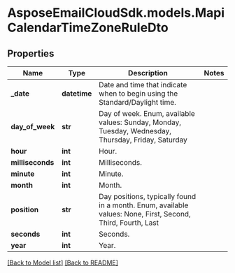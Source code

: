 # AsposeEmailCloudSdk.models.MapiCalendarTimeZoneRuleDto
## Properties
Name | Type | Description | Notes
------------ | ------------- | ------------- | -------------
**_date** | **datetime** | Date and time that indicate when to begin using the Standard/Daylight time.              | 
**day_of_week** | **str** | Day of week. Enum, available values: Sunday, Monday, Tuesday, Wednesday, Thursday, Friday, Saturday | 
**hour** | **int** | Hour.              | 
**milliseconds** | **int** | Milliseconds.              | 
**minute** | **int** | Minute.              | 
**month** | **int** | Month.              | 
**position** | **str** | Day positions, typically found in a month. Enum, available values: None, First, Second, Third, Fourth, Last | 
**seconds** | **int** | Seconds.              | 
**year** | **int** | Year.              | 



[[Back to Model list]](Models.md) [[Back to README]](README.md)


